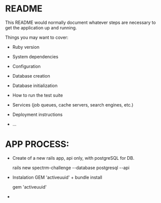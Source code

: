 # README

This README would normally document whatever steps are necessary to get the
application up and running.

Things you may want to cover:

* Ruby version

* System dependencies

* Configuration

* Database creation

* Database initialization

* How to run the test suite

* Services (job queues, cache servers, search engines, etc.)

* Deployment instructions

* ...

# APP PROCESS:

- Create of a new rails app, api only, with postgreSQL for DB.

  rails new spectrm-challenge --database postgresql --api

- Instalation GEM 'activeuuid' + bundle install

  gem 'activeuuid'

-
